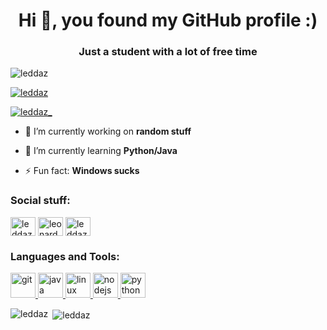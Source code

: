 <h1 align="center">Hi 👋, you found my GitHub profile :)</h1>
<h3 align="center">Just a student with a lot of free time</h3>

<p align="left"> <img src="https://komarev.com/ghpvc/?username=leddaz&label=Profile%20views&color=0e75b6&style=flat" alt="leddaz" /> </p>

<p align="left"> <a href="https://github.com/ryo-ma/github-profile-trophy"><img src="https://github-profile-trophy.vercel.app/?username=leddaz" alt="leddaz" /></a> </p>

<p align="left"> <a href="https://twitter.com/leddaz_" target="blank"><img src="https://img.shields.io/twitter/follow/leddaz_?logo=twitter&style=for-the-badge" alt="leddaz_" /></a> </p>

- 🔭 I’m currently working on **random stuff**

- 🌱 I’m currently learning **Python/Java**

- ⚡ Fun fact: **Windows sucks**

<h3 align="left">Social stuff:</h3>
<p align="left">
<a href="https://twitter.com/leddaz_" target="blank"><img align="center" src="https://cdn.jsdelivr.net/npm/simple-icons@3.0.1/icons/twitter.svg" alt="leddaz_" height="30" width="40" /></a>
<a href="https://instagram.com/leonardo.ledda" target="blank"><img align="center" src="https://cdn.jsdelivr.net/npm/simple-icons@3.0.1/icons/instagram.svg" alt="leonardo.ledda" height="30" width="40" /></a>
<a href="https://www.youtube.com/channel/UCt8eUIqLOZa9ByXAjlUHa1w" target="blank"><img align="center" src="https://cdn.jsdelivr.net/npm/simple-icons@3.0.1/icons/youtube.svg" alt="leddaz" height="30" width="40" /></a>
</p>

<h3 align="left">Languages and Tools:</h3>
<p align="left"> <a href="https://git-scm.com/" target="_blank"> <img src="https://www.vectorlogo.zone/logos/git-scm/git-scm-icon.svg" alt="git" width="40" height="40"/> </a> <a href="https://www.java.com" target="_blank"> <img src="https://devicons.github.io/devicon/devicon.git/icons/java/java-original-wordmark.svg" alt="java" width="40" height="40"/> </a> <a href="https://www.linux.org/" target="_blank"> <img src="https://devicons.github.io/devicon/devicon.git/icons/linux/linux-original.svg" alt="linux" width="40" height="40"/> </a> <a href="https://nodejs.org" target="_blank"> <img src="https://devicons.github.io/devicon/devicon.git/icons/nodejs/nodejs-original-wordmark.svg" alt="nodejs" width="40" height="40"/> </a> <a href="https://www.python.org" target="_blank"> <img src="https://devicons.github.io/devicon/devicon.git/icons/python/python-original.svg" alt="python" width="40" height="40"/> </a> </p>

<p><img align="left" src="https://github-readme-stats.vercel.app/api/top-langs?username=leddaz&show_icons=true&locale=en&layout=compact" alt="leddaz" /></p>

<p>&nbsp;<img align="center" src="https://github-readme-stats.vercel.app/api?username=leddaz&show_icons=true&locale=en" alt="leddaz" /></p>

